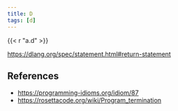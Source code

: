 ```yaml
---
title: D
tags: [d]
---
```


{{< r "a.d" >}}

<https://dlang.org/spec/statement.html#return-statement>

## References

- <https://programming-idioms.org/idiom/87>
- <https://rosettacode.org/wiki/Program_termination>
